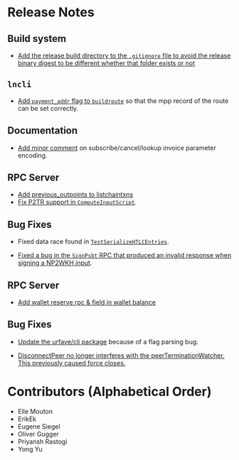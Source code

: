 # Release Notes

## Build system

* [Add the release build directory to the `.gitignore` file to avoid the release
  binary digest to be different whether that folder exists or
  not](https://github.com/lightningnetwork/lnd/pull/6676)

## `lncli`

* [Add `payment_addr` flag to `buildroute`](https://github.com/lightningnetwork/lnd/pull/6576)
  so that the mpp record of the route can be set correctly.

## Documentation

* [Add minor comment](https://github.com/lightningnetwork/lnd/pull/6559) on
  subscribe/cancel/lookup invoice parameter encoding.
  
## RPC Server

* [Add previous_outpoints to listchaintxns](https://github.com/lightningnetwork/lnd/pull/6321)
* [Fix P2TR support in
  `ComputeInputScript`](https://github.com/lightningnetwork/lnd/pull/6680).

## Bug Fixes

* Fixed data race found in
  [`TestSerializeHTLCEntries`](https://github.com/lightningnetwork/lnd/pull/6673).

* [Fixed a bug in the `SignPsbt` RPC that produced an invalid response when
  signing a NP2WKH input](https://github.com/lightningnetwork/lnd/pull/6687).

## RPC Server

* [Add wallet reserve rpc & field in wallet balance](https://github.com/lightningnetwork/lnd/pull/6592)

## Bug Fixes

* [Update the urfave/cli package](https://github.com/lightningnetwork/lnd/pull/6682) because
  of a flag parsing bug.

* [DisconnectPeer no longer interferes with the peerTerminationWatcher. This previously caused
  force closes.](https://github.com/lightningnetwork/lnd/pull/6655)

# Contributors (Alphabetical Order)

* Elle Mouton
* ErikEk
* Eugene Siegel
* Oliver Gugger
* Priyansh Rastogi
* Yong Yu